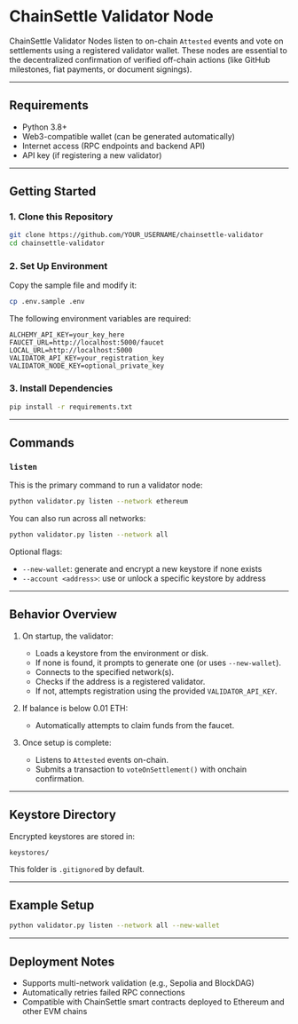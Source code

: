 # ChainSettle Validator Node

ChainSettle Validator Nodes listen to on-chain `Attested` events and vote on settlements using a registered validator wallet. These nodes are essential to the decentralized confirmation of verified off-chain actions (like GitHub milestones, fiat payments, or document signings).

---

## Requirements

- Python 3.8+
- Web3-compatible wallet (can be generated automatically)
- Internet access (RPC endpoints and backend API)
- API key (if registering a new validator)

---

## Getting Started

### 1. Clone this Repository

```bash
git clone https://github.com/YOUR_USERNAME/chainsettle-validator
cd chainsettle-validator
```

### 2. Set Up Environment

Copy the sample file and modify it:

```bash
cp .env.sample .env
```

The following environment variables are required:

```env
ALCHEMY_API_KEY=your_key_here
FAUCET_URL=http://localhost:5000/faucet
LOCAL_URL=http://localhost:5000
VALIDATOR_API_KEY=your_registration_key
VALIDATOR_NODE_KEY=optional_private_key
```

### 3. Install Dependencies

```bash
pip install -r requirements.txt
```

---

## Commands

### `listen`

This is the primary command to run a validator node:

```bash
python validator.py listen --network ethereum
```

You can also run across all networks:

```bash
python validator.py listen --network all
```

Optional flags:
- `--new-wallet`: generate and encrypt a new keystore if none exists
- `--account <address>`: use or unlock a specific keystore by address

---

## Behavior Overview

1. On startup, the validator:
   - Loads a keystore from the environment or disk.
   - If none is found, it prompts to generate one (or uses `--new-wallet`).
   - Connects to the specified network(s).
   - Checks if the address is a registered validator.
   - If not, attempts registration using the provided `VALIDATOR_API_KEY`.

2. If balance is below 0.01 ETH:
   - Automatically attempts to claim funds from the faucet.

3. Once setup is complete:
   - Listens to `Attested` events on-chain.
   - Submits a transaction to `voteOnSettlement()` with onchain confirmation.

---

## Keystore Directory

Encrypted keystores are stored in:

```
keystores/
```

This folder is `.gitignore`d by default.

---

## Example Setup

```bash
python validator.py listen --network all --new-wallet
```

---

## Deployment Notes

- Supports multi-network validation (e.g., Sepolia and BlockDAG)
- Automatically retries failed RPC connections
- Compatible with ChainSettle smart contracts deployed to Ethereum and other EVM chains